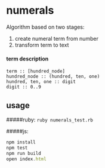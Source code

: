 # numerals

Algorithm based on two stages:

1. create numeral term from number
2. transform term to text


#### term description

```
term :: [hundred_node]
hundred_node :: (hundred, ten, one)
hundred, ten, one :: digit
digit :: 0..9
```

## usage
#####ruby:
`ruby numerals_test.rb`

#####js:

```js
npm install
npm test
npm run build
open index.html
```
